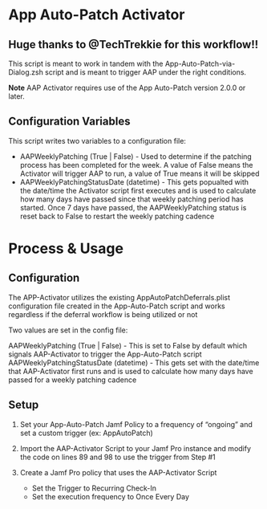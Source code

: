 # App Auto-Patch Activator

## Huge thanks to @TechTrekkie for this workflow!!

This script is meant to work in tandem with the App-Auto-Patch-via-Dialog.zsh script and is meant to trigger AAP under the right conditions. 

**Note** AAP Activator requires use of the App Auto-Patch version 2.0.0 or later. 

## Configuration Variables
This script writes two variables to a configuration file:
* AAPWeeklyPatching (True | False) - Used to determine if the patching process has been completed for the week. A value of False means the Activator will trigger AAP to run, a value of True means it will be skipped
* AAPWeeklyPatchingStatusDate (datetime) - This gets popualted with the date/time the Activator script first executes and is used to calculate how many days have passed since that weekly patching period has started. Once 7 days have passed, the AAPWeeklyPatching status is reset back to False to restart the weekly patching cadence
# Process & Usage
## Configuration
The APP-Activator utilizes the existing AppAutoPatchDeferrals.plist configuration file created in the App-Auto-Patch script and works regardless if the deferral workflow is being utilized or not

Two values are set in the config file:

AAPWeeklyPatching (True | False) - This is set to False by default which signals AAP-Activator to trigger the App-Auto-Patch script
AAPWeeklyPatchingStatusDate (datetime) - This gets set with the date/time that AAP-Activator first runs and is used to calculate how many days have passed for a weekly patching cadence

## Setup
1. Set your App-Auto-Patch Jamf Policy to a frequency of “ongoing” and set a custom trigger (ex: AppAutoPatch)

2. Import the AAP-Activator Script to your Jamf Pro instance and modify the code on lines 89 and 98 to use the trigger from Step #1

3. Create a Jamf Pro policy that uses the AAP-Activator Script
   * Set the Trigger to Recurring Check-In
   * Set the execution frequency to Once Every Day
